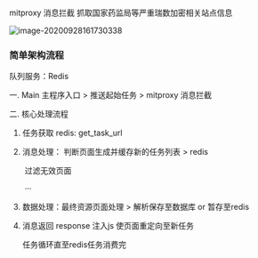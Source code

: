### 
mitproxy 消息拦截 抓取国家药监局等严重瑞数加密相关站点信息

![image-20200928161730338](C:\Users\silva\AppData\Roaming\Typora\typora-user-images\image-20200928161730338.png)



### 简单架构流程

队列服务：Redis

一.  Main 主程序入口  > 推送起始任务 > mitproxy 消息拦截

二. 核心处理流程 

1.  任务获取 redis: get_task_url

2. 消息处理： 判断页面生成并缓存新的任务列表 > redis

   ​					过滤无效页面

   ​					···

3. 数据处理：最终资源页面处理 > 解析保存至数据库 or 暂存至redis

4. 消息返回  response 注入js 使页面重定向至新任务

     

   任务循环直至redis任务消费完